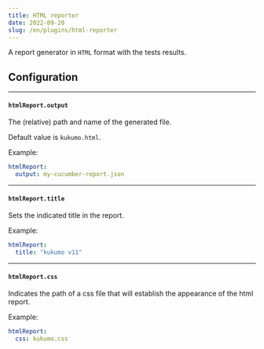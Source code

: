 ```yaml
---
title: HTML reporter
date: 2022-09-20
slug: /en/plugins/html-reporter
---
```


A report generator in `HTML` format with the tests results.


## Configuration

---
####  `htmlReport.output`
The (relative) path and name of the generated file.

Default value is `kukumo.html`.

Example:

```yaml
htmlReport:
  output: my-cucumber-report.json
```

---
####  `htmlReport.title`
Sets the indicated title in the report.

Example:

```yaml
htmlReport:
  title: "kukumo v11"
```

---
####  `htmlReport.css`
Indicates the path of a css file that will establish the appearance of the html report.

Example:

```yaml
htmlReport:
  css: kukumo.css
```